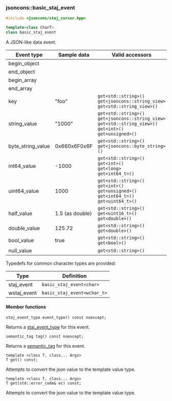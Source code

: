 ### jsoncons::basic_staj_event

```c++
#include <jsoncons/staj_cursor.hpp>

template<class CharT>
class basic_staj_event
```

A JSON-like data event.

| Event type        | Sample data | Valid accessors |
|-------------------|------------------------|-----------------|
| begin_object      |                        | |            
| end_object        |                        | |
| begin_array       |                        | |
| end_array         |                        | |
| key               | "foo"                  | `get<std::string>()`<br>`get<jsoncons::string_view>`<br>`get<std::string_view>()` |
| string_value      | "1000"                 | `get<std::string>()`<br>`get<jsoncons::string_view>`<br>`get<std::string_view>()`<br>`get<int>()`<br>`get<unsigned>()` |
| byte_string_value | 0x660x6F0x6F           | `get<std::string>()`<br>`get<jsoncons::byte_string>()` |
| int64_value       | -1000                  | `get<std::string>()`<br>`get<int>()`<br>`get<long>`<br>`get<int64_t>()` |
| uint64_value      | 1000                   | `get<std::string>()`<br>`get<int>()`<br>`get<unsigned>()`<br>`get<int64_t>()`<br>`get<uint64_t>()` |
| half_value        | 1.5 (as double)        | `get<std::string>()`<br>`get<uint16_t>()`<br>`get<double>()` |
| double_value      | 125.72                 | `get<std::string>()`<br>`get<double>()` |
| bool_value        | true                   | `get<std::string>()`<br>`get<bool>()` |
| null_value        |                        | `get<std::string>()` |


Typedefs for common character types are provided:

Type                |Definition
--------------------|------------------------------
staj_event     |`basic_staj_event<char>`
wstaj_event    |`basic_staj_event<wchar_t>`

#### Member functions

    staj_event_type event_type() const noexcept;
Returns a [staj_event_type](staj_event_type.md) for this event.

    semantic_tag tag() const noexcept;
Returns a [semantic_tag](semantic_tag.md) for this event.

    template <class T, class... Args>
    T get() const;
Attempts to convert the json value to the template value type.

    template <class T, class... Args>
    T get(std::error_code& ec) const;
Attempts to convert the json value to the template value type.


